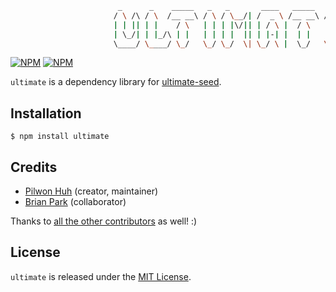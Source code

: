 ```sh
                        _      _    _____   _   _       ____   _____   _____
                       / \ /\ / \  /__ __\ / \ / \__/| /  _ \ /__ __\ /  __/
                       | | || | |    / \   | | | |\/|| | / \ |  / \   |  \
                       | \_/| | |_/\ | |   | | | |  || | |-| |  | |   |  /_
                       \____/ \____/ \_/   \_/ \_/  \| \_/ \ |  \_/   \____\

```

[![NPM](https://nodei.co/npm/ultimate.png?downloads=false&stars=false)](https://npmjs.org/package/ultimate) [![NPM](https://nodei.co/npm-dl/ultimate.png?months=6)](https://npmjs.org/package/ultimate)

`ultimate` is a dependency library for [ultimate-seed](https://github.com/pilwon/node-ultimate-seed).

## Installation

    $ npm install ultimate

## Credits

  * [Pilwon Huh](https://github.com/pilwon) (creator, maintainer)
  * [Brian Park](https://github.com/yaru22) (collaborator)

  Thanks to [all the other contributors](https://github.com/pilwon/node-ultimate/graphs/contributors) as well! :)

## License

  `ultimate` is released under the [MIT License](http://opensource.org/licenses/MIT).
